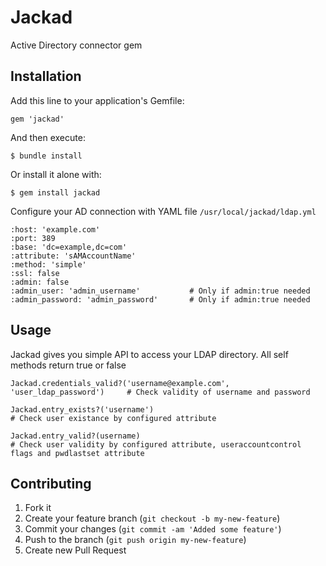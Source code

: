 # Jackad

Active Directory connector gem

## Installation

Add this line to your application's Gemfile:

    gem 'jackad'

And then execute:

    $ bundle install

Or install it alone with:

    $ gem install jackad

Configure your AD connection with YAML file `/usr/local/jackad/ldap.yml`

    :host: 'example.com'
    :port: 389
    :base: 'dc=example,dc=com'
    :attribute: 'sAMAccountName'
    :method: 'simple'
    :ssl: false
    :admin: false
    :admin_user: 'admin_username'           # Only if admin:true needed
    :admin_password: 'admin_password'       # Only if admin:true needed

## Usage

Jackad gives you simple API to access your LDAP directory. All self methods return true or false

    Jackad.credentials_valid?('username@example.com', 'user_ldap_password')     # Check validity of username and password

    Jackad.entry_exists?('username')                                            # Check user existance by configured attribute

    Jackad.entry_valid?(username)                                               # Check user validity by configured attribute, useraccountcontrol flags and pwdlastset attribute

## Contributing

1. Fork it
2. Create your feature branch (`git checkout -b my-new-feature`)
3. Commit your changes (`git commit -am 'Added some feature'`)
4. Push to the branch (`git push origin my-new-feature`)
5. Create new Pull Request
